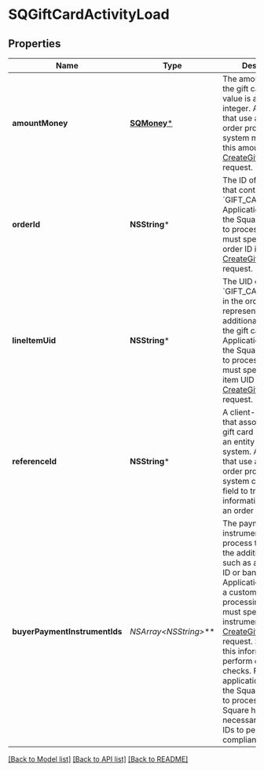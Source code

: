 # SQGiftCardActivityLoad

## Properties
Name | Type | Description | Notes
------------ | ------------- | ------------- | -------------
**amountMoney** | [**SQMoney***](SQMoney.md) | The amount added to the gift card. This value is a positive integer.  Applications that use a custom order processing system must specify this amount in the  [CreateGiftCardActivity](https://developer.squareup.com/reference/square_2023-10-18/gift-card-activities-api/create-gift-card-activity) request. | [optional] 
**orderId** | **NSString*** | The ID of the [order](https://developer.squareup.com/reference/square_2023-10-18/objects/Order) that contains the &#x60;GIFT_CARD&#x60; line item.  Applications that use the Square Orders API to process orders must specify the order ID in the  [CreateGiftCardActivity](https://developer.squareup.com/reference/square_2023-10-18/gift-card-activities-api/create-gift-card-activity) request. | [optional] 
**lineItemUid** | **NSString*** | The UID of the &#x60;GIFT_CARD&#x60; line item in the order that represents the additional funds for the gift card.  Applications that use the Square Orders API to process orders must specify the line item UID in the [CreateGiftCardActivity](https://developer.squareup.com/reference/square_2023-10-18/gift-card-activities-api/create-gift-card-activity) request. | [optional] 
**referenceId** | **NSString*** | A client-specified ID that associates the gift card activity with an entity in another system.   Applications that use a custom order processing system can use this field to track information related to  an order or payment. | [optional] 
**buyerPaymentInstrumentIds** | **NSArray&lt;NSString*&gt;*** | The payment instrument IDs used to process the order for the additional funds, such as a credit card ID  or bank account ID.   Applications that use a custom order processing system must specify payment instrument IDs in  the [CreateGiftCardActivity](https://developer.squareup.com/reference/square_2023-10-18/gift-card-activities-api/create-gift-card-activity) request. Square uses this information to perform compliance checks.   For applications that use the Square Orders API to process payments, Square has the necessary  instrument IDs to perform compliance checks. | [optional] 

[[Back to Model list]](../README.md#documentation-for-models) [[Back to API list]](../README.md#documentation-for-api-endpoints) [[Back to README]](../README.md)


